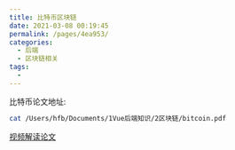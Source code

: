 ```yaml
---
title: 比特币区块链
date: 2021-03-08 00:19:45
permalink: /pages/4ea953/
categories:
  - 后端
  - 区块链相关
tags:
  - 
---
```



比特币论文地址:
``` bash
cat /Users/hfb/Documents/1Vue后端知识/2区块链/bitcoin.pdf
```

[视频解读论文](https://www.bilibili.com/video/BV1Hh411Z7id?from=search&seid=16694046965174474741)







